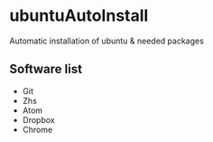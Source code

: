 # ubuntuAutoInstall
Automatic installation of ubuntu &amp; needed packages

## Software list
* Git
* Zhs
* Atom
* Dropbox
* Chrome
